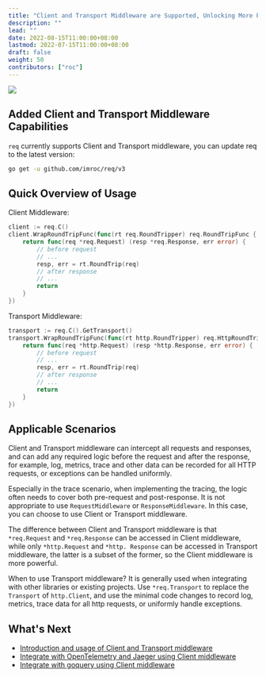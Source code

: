 ```yaml
---
title: "Client and Transport Middleware are Supported, Unlocking More Practical Usage"
description: ""
lead: ""
date: 2022-08-15T11:00:00+08:00
lastmod: 2022-07-15T11:00:00+08:00
draft: false
weight: 50
contributors: ["roc"]
---
```


<img src="/images/req.png">

## Added Client and Transport Middleware Capabilities

`req` currently supports Client and Transport middleware, you can update req to the latest version:

```bash
go get -u github.com/imroc/req/v3
```

## Quick Overview of Usage

Client Middleware:

```go
client := req.C()
client.WrapRoundTripFunc(func(rt req.RoundTripper) req.RoundTripFunc {
	return func(req *req.Request) (resp *req.Response, err error) {
		// before request
		// ...
		resp, err = rt.RoundTrip(req)
		// after response
		// ...
		return
	}
})
```

Transport Middleware:

```go
transport := req.C().GetTransport()
transport.WrapRoundTripFunc(func(rt http.RoundTripper) req.HttpRoundTripFunc {
	return func(req *http.Request) (resp *http.Response, err error) {
		// before request
		// ...
		resp, err = rt.RoundTrip(req)
		// after response
		// ...
		return
	}
})
```

## Applicable Scenarios

Client and Transport middleware can intercept all requests and responses, and can add any required logic before the request and after the response, for example, log, metrics, trace and other data can be recorded for all HTTP requests, or exceptions can be handled uniformly.

Especially in the trace scenario, when implementing the tracing, the logic often needs to cover both pre-request and post-response. It is not appropriate to use `RequestMiddleware` or `ResponseMiddleware`. In this case, you can choose to use Client or Transport middleware.

The difference between Client and Transport middleware is that `*req.Request` and `*req.Response` can be accessed in Client middleware, while only `*http.Request` and `*http. Response` can be accessed in Transport middleware, the latter is a subset of the former, so the Client middleware is more powerful.

When to use Transport middleware? It is generally used when integrating with other libraries or existing projects. Use `*req.Transport` to replace the `Transport` of `http.Client`, and use the minimal code changes to record log, metrics, trace data for all http requests, or uniformly handle exceptions.

## What's Next

- [Introduction and usage of Client and Transport middleware](../../docs/tutorial/middleware-for-client-and-transport/)
- [Integrate with OpenTelemetry and Jaeger using Client middleware](../../docs/examples/integrate-opentelemetry-and-jaeger/)
- [Integrate with goquery using Client middleware](../../docs/examples/integrate-with-goquery/)
